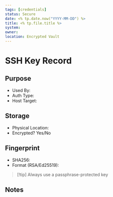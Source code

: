 ```yaml
---
tags: [credentials]
status: Secure
date: <% tp.date.now("YYYY-MM-DD") %>
title: <% tp.file.title %>
system:
owner:
location: Encrypted Vault
---
```


# SSH Key Record

## Purpose
- Used By:
- Auth Type:
- Host Target:

## Storage
- Physical Location:
- Encrypted? Yes/No

## Fingerprint
- SHA256:
- Format (RSA/Ed25519):

> [!tip] Always use a passphrase-protected key

## Notes

